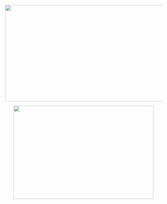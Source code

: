 <p align="center">
  <img src="https://github.com/Macc0de/C_collection/assets/138070020/4d7c55d1-d918-4940-8bf8-fe2332c1190f" width=610 height=310>
</p>

<p align="center">
  <img src="https://github.com/Macc0de/C_collection/assets/138070020/b5a7e83b-9b6a-4d05-b6df-1159a9274bf3" width=450 height=300>
</p>
